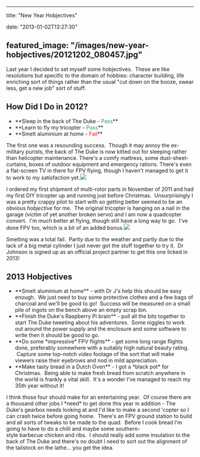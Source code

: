 
---
title: "New Year Hobjectives"

date: "2013-01-02T13:27:30"

featured_image: "/images/new-year-hobjectives/20121202_080457.jpg"
---


Last year I decided to set myself some hobjectives.  These are like resolutions but specific to the domain of hobbies: character building, life enriching sort of things rather than the usual "cut down on the booze, swear less, get a new job" sort of stuff.
## How Did I Do in 2012?
<ul>
	<li>**Sleep in the back of The Duke - <span style="color: #339966;">Pass</span>**</li>
	<li>**Learn to fly my tricopter - <span style="color: #339966;">Pass</span>**</li>
	<li>**Smelt aluminium at home - <span style="color: #ff0000;">Fail</span>**</li>
</ul>
The first one was a resounding success.  Though it may annoy the ex-military purists, the back of The Duke is now kitted out for sleeping rather than helicopter maintenance. There's a comfy mattress, some dust-sheet-curtains, boxes of outdoor equipment and emergency rations. There's even a flat-screen TV in there for FPV flying, though I haven't managed to get it to work to my satisfaction yet.<a href="http://logicalgenetics.com/a-winters-tale/20121202_080457/"><img src="/images/new-year-hobjectives/20121202_080457.jpg"/></a>

I ordered my first shipment of multi-rotor parts in November of 2011 and had my first DIY tricopter up and running just before Christmas.  Unsurprisingly I was a pretty crappy pilot to start with so getting better seemed to be an obvious *hobjective* for me.  The original tricopter is hanging on a nail in the garage (victim of yet another broken servo) and I am now a quadcopter convert.  I'm much better at flying, though still have a long way to go.  I've done FPV too, which is a bit of an added bonus.<a href="http://logicalgenetics.com/new-year-hobjectives/img_7057/"><img src="/images/new-year-hobjectives/IMG_7057.jpg"/></a>

Smelting was a total fail.  Partly due to the weather and partly due to the lack of a big metal cylinder I just never got the stuff together to try it.  Dr Johnson is signed up as an official project partner to get this one licked in 2013!
## 2013 Hobjectives
<ul>
	<li>**Smelt aluminium at home** - with Dr J's help this should be easy enough.  We just need to buy some protective clothes and a few bags of charcoal and we'll be good to go!  Success will be measured on a small pile of ingots on the bench above an empty scrap bin.</li>
	<li>**Finish the Duke's Raspberry Pi brain** - pull all the bits together to start The Duke tweeting about his adventures.  Some niggles to work out around the power supply and the enclosure and some software to write then it should be good to go.</li>
	<li>**Do some *impressive* FPV flights** - get some long range flights done, preferably somewhere with a suitably high natural beauty rating.  Capture some top-notch video footage of the sort that will make viewers raise their eyebrows and nod in mild appreciation.</li>
	<li>**Make tasty bread in a Dutch Oven** - I got a *black pot* for Christmas.  Being able to make fresh bread from scratch anywhere in the world is frankly a vital skill.  It's a wonder I've managed to reach my 35th year without it!</li>
</ul>
I think those four should make for an entertaining year.  Of course there are a thousand other jobs I *need* to get done this year in addition - The Duke's gearbox needs looking at and I'd like to make a second 'copter so I can crash twice before going home.  There's an FPV ground station to build and all sorts of tweaks to be made to the quad.  Before I cook bread I'm going to have to do a chilli and maybe some southern-style barbecue chicken and ribs.  I should really add some insulation to the back of The Duke and there's no doubt I need to sort out the alignment of the tailstock on the lathe... you get the idea.